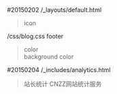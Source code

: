 #20150202
/_layouts/default.html  
> icon  

/css/blog.css footer 
> color   
> background color

#20150204
/_includes/analytics.html
> 站长统计 CNZZ网站统计服务
